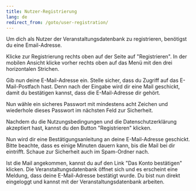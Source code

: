 ```yaml
---
title: Nutzer-Registrierung
lang: de
redirect_from: /goto/user-registration/
---
```


Um dich als Nutzer der Veranstaltungsdatenbank zu registrieren, benötigst du eine Email-Adresse.

Klicke zur Registrierung rechts oben auf der Seite auf "Registrieren". In der mobilen Ansicht klicke vorher rechts oben auf das Menü mit den drei horizontalen Strichen.

Gib nun deine E-Mail-Adresse ein. Stelle sicher, dass du Zugriff auf das E-Mail-Postfach hast. Denn nach der Eingabe wird dir eine Mail geschickt, damit du bestätigen kannst, dass die E-Mail-Adresse dir gehört.

Nun wähle ein sicheres Passwort mit mindestens acht Zeichen und wiederhole dieses Passwort im nächsten Feld zur Sicherheit.

Nachdem du die Nutzungsbedingungen und die Datenschutzerklärung akzeptiert hast, kannst du den Button "Registrieren" klicken.

Nun wird dir eine Bestätigungsanleitung an deine E-Mail-Adresse geschickt. Bitte beachte, dass es einige Minuten dauern kann, bis die Mail bei dir eintrifft. Schaue zur Sicherheit auch im Spam-Ordner nach.

Ist die Mail angekommen, kannst du auf den Link "Das Konto bestätigen" klicken. Die Veranstaltungsdatenbank öffnet sich und es erscheint eine Meldung, dass deine E-Mail-Adresse bestätigt wurde. Du bist nun direkt eingeloggt und kannst mit der Veranstaltungsdatenbank arbeiten.
